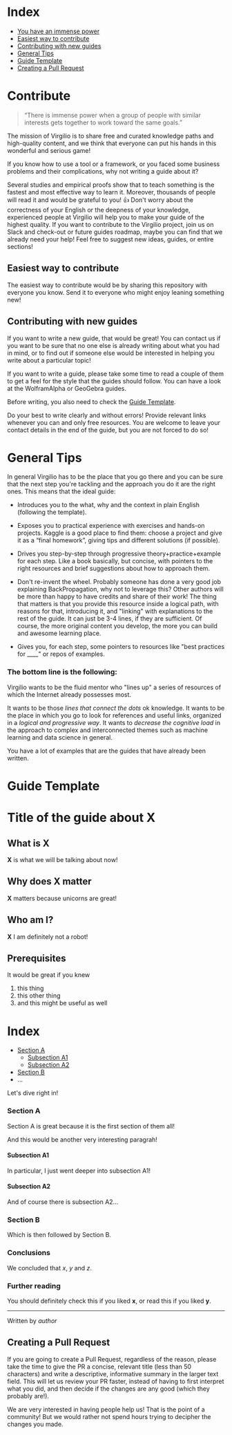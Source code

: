 # Index
 - [You have an immense power](#Contribute)
 - [Easiest way to contribute](#Easiest-way-to-contribute)
 - [Contributing with new guides](#Contributing-with-new-guides)
 - [General Tips](#General-Tips)
 - [Guide Template](#Guide-Template)
 - [Creating a Pull Request](#Creating-a-Pull-Request)

 
# Contribute

> “There is immense power when a group of people with similar interests gets together to work toward the same goals.” 

The mission of Virgilio is to share free and curated knowledge paths and high-quality content, and we think that everyone can put his hands in this wonderful and serious game!

If you know how to use a tool or a framework, or you faced some business problems and their complications, why not writing a guide about it?
 
Several studies and empirical proofs show that to teach something is the fastest and most effective way to learn it.
Moreover, thousands of people will read it and would be grateful to you! 👍 
Don't worry about the correctness of your English or the deepness of your knowledge, experienced people at Virgilio will help you to make your guide of the highest quality.
If you want to contribute to the Virgilio project, join us on Slack and check-out or future guides roadmap, maybe you can find that we already need your help!
Feel free to suggest new ideas, guides, or entire sections! 


## Easiest way to contribute
The easiest way to contribute would be by sharing this repository with everyone you know. Send it to everyone who might enjoy leaning something new!

## Contributing with new guides
If you want to write a new guide, that would be great! You can contact us if you want to be sure that no one else is already writing about what you had in mind, or to find out if someone else would be interested in helping you write about a particular topic!

If you want to write a guide, please take some time to read a couple of them to get a feel for the style that the guides should follow. You can have a look at the WolframAlpha or GeoGebra guides.

Before writing, you also need to check the [Guide Template](#Guide-Template).

Do your best to write clearly and without errors! Provide relevant links whenever you can and only free resources. You are welcome to leave your contact details in the end of the guide, but you are not forced to do so!

# General Tips
In general Virgilio has to be the place that you go there and you can be sure that the next step you're tackling and the approach you do it are the right ones. This means that the ideal guide:

- Introduces you to the what, why and the context in plain English (following the template).
- Exposes you to practical experience with exercises and hands-on projects. Kaggle is a good place to find them: choose a project and give it as a “final homework”, giving tips and different solutions (if possible).
- Drives you step-by-step through progressive theory+practice+example for each step. Like a book basically, but concise, with pointers to the right resources and brief suggestions about how to approach them.
- Don't re-invent the wheel. Probably someone has done a very good job explaining BackPropagation, why not to leverage this? Other authors will be more than happy to have credits and share of their work!
The thing that matters is that you provide this resource inside a logical path, with reasons for that, introducing it, and "linking" with explanations to the rest of the guide. It can just be 3-4 lines, if they are sufficient. Of course, the more original content you develop, the more you can build and awesome learning place. 

- Gives you, for each step, some pointers to resources like "best practices for ____" or repos of examples.

### **The bottom line** is the following: 

Virgilio wants to be the fluid mentor who "lines up" a series of resources of which the Internet already possesses most. 

It wants to be those _lines that connect the dots_ ok knowledge.
It wants to be the place in which you go to look for references and useful links, organized in a _logical and progressive way_. 
It wants to _decrease the cognitive load_ in the approach to complex and interconnected themes such as machine learning and data science in general.


You have a lot of examples that are the guides that have already been written.


# Guide Template

# Title of the guide about X

## What is X
**X** is what we will be talking about now!

## Why does X matter 
**X** matters because unicorns are great!

## Who am I?
**X** I am definitely not a robot!

## Prerequisites
It would be great if you knew
  1. this thing
  2. this other thing
  3. and this might be useful as well

# Index
 - [Section A](#section-a)
   - [Subsection A1](#subsection-a1)
   - [Subsection A2](#subsection-a2)
 - [Section B](#section-b)
 - ...
 
Let's dive right in!
 
### Section A
Section A is great because it is the first section of them all!

And this would be another very interesting paragrah!
 
#### Subsection A1
In particular, I just went deeper into subsection A1!

#### Subsection A2
And of course there is subsection A2...

### Section B
Which is then followed by Section B.

### Conclusions
We concluded that _x_, _y_ and _z_.

### Further reading
You should definitely check this if you liked **x**, or read this if you liked **y**.

----
Written by _author_


## Creating a Pull Request
If you are going to create a Pull Request, regardless of the reason, please take the time to give the PR a concise, relevant title (less than 50 characters) and write a descriptive, informative summary in the larger text field. This will let us review your PR faster, instead of having to first interpret what you did, and then decide if the changes are any good (which they probably are!).

We are very interested in having people help us! That is the point of a community! But we would rather not spend hours trying to decipher the changes you made.
